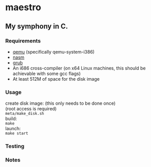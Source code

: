 # maestro

## My symphony in C.

### Requirements
- [qemu](https://www.qemu.org/) (specifically qemu-system-i386)
- [nasm](https://nasm.us/)
- [grub](https://www.gnu.org/software/grub/)
- An i686 cross-compiler (on x64 Linux machines, this should be achievable with some gcc flags)
- At least 512M of space for the disk image

### Usage
create disk image: (this only needs to be done once) \
(root access is required) \
`meta/make_disk.sh` \
build: \
`make` \
launch: \
`make start`

### Testing

### Notes
